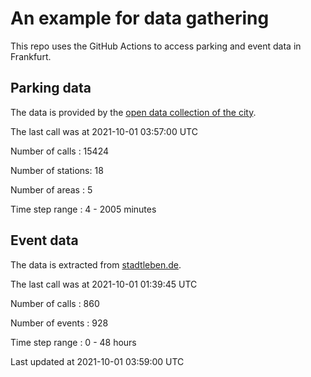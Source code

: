# An example for data gathering

This repo uses the GitHub Actions to access parking and event data in Frankfurt.

## Parking data
The data is provided by the [open data collection of the city](https://www.offenedaten.frankfurt.de/).

The last call was at 2021-10-01 03:57:00 UTC

Number of calls   : 15424

Number of stations:    18

Number of areas   :     5

Time step range   :     4 -  2005 minutes


## Event data
The data is extracted from [stadtleben.de](https://stadtleben.de/frankfurt/).

The last call was at 2021-10-01 01:39:45 UTC

Number of calls   : 860

Number of events  : 928

Time step range   :   0 -  48 hours


Last updated at 2021-10-01 03:59:00 UTC
